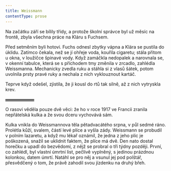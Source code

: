 ```yaml
---
title: Weissmann
contentType: prose
---
```


<section>

Na začátku září se bílily třídy, a protože školní správce byl už měsíc na frontě, zbyla všechna práce na Kláru s Fuchsem.

Před setměním byli hotovi. Fuchs odnesl zbytky vápna a Klára se pustila do úklidu. Zatímco čekala, než se jí ohřeje voda, kouřila cigaretu; stála přitom u okna, v loužičce špinavé vody. Když zamáčkla nedopalek a narovnala se, v okenní tabulce, která se s příchodem tmy změnila v zrcadlo, zahlédla Weissmanna. Mechanicky zvedla ruku a stáhla si z vlasů šátek, potom uvolnila prsty pravé ruky a nechala z nich vyklouznout kartáč.

Teprve když odešel, zjistila, že ji kousl do rtů tak silně, až z nich vytryskla krev.

![divider.png](./resources/divider_opt.png)

O rasovi věděla pouze dvě věci: že ho v roce 1917 ve Francii zranila nepřátelská kulka a že svou dceru vychovává sám.

Kulka vnikla do Weissmannova těla pětadvacátého srpna, v půl sedmé ráno. Prolétla kůží, svalem, částí levé plíce a vyšla zády. Weissmann se probudil v polním lazaretu, a když mu lékař oznámil, že jedna z jeho plic je poškozená, snažil se uklidnit faktem, že plíce má dvě. Den nato dostal horečku a upadl do bezvědomí, z nějž se probral o tři týdny později. První, co zahlédl, byl vlastní úmrtní list, pečlivě vyplněný, s jedinou prázdnou kolonkou, datem úmrtí. Natáhl se pro něj a vsunul jej pod polštář, přesvědčený o tom, že právě zahodil svou jízdenku na druhý břeh.

</section>
